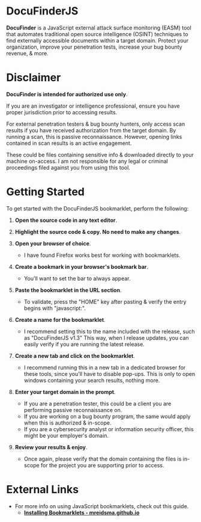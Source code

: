 # DocuFinderJS

**DocuFinder** is a JavaScript external attack surface monitoring (EASM) tool that automates traditional open source intelligence (OSINT) techniques to find externally accessible documents within a target domain.
Protect your organization, improve your penetration tests, increase your bug bounty revenue, & more.

# Disclaimer
**DocuFinder is intended for authorized use only**. 

If you are an investigator or intelligence professional, ensure you have proper jurisdiction prior to accessing results. 

For external penetration testers & bug bounty hunters, only access scan results if you have received authorization from the target domain. By running a scan, this is passive reconnaissance. However, opening links contained in scan results is an active engagement. 

These could be files containing sensitive info & downloaded directly to your machine on-access.
I am not responsible for any legal or criminal proceedings filed against you from using this tool.
# Getting Started
To get started with the DocuFinderJS bookmarklet, perform the following:

1. **Open the source code in any text editor**.

2. **Highlight the source code & copy. No need to make any changes**.

3. **Open your browser of choice**. 
	- I have found Firefox works best for working with bookmarklets.

4. **Create a bookmark in your browser's bookmark bar**. 
	- You'll want to set the bar to always appear.

5. **Paste the bookmarklet in the URL section**. 
	- To validate, press the "HOME" key after pasting & verify the entry begins with "javascript:".

6. **Create a name for the bookmarklet**.
	- I recommend setting this to the name included with the release, such as "DocuFinderJS v1.3" This way, when I release updates, you can easily verify if you are running the latest release.

7. **Create a new tab and click on the bookmarklet**. 
	- I recommend running this in a new tab in a dedicated browser for these tools, since you'll have to disable pop-ups. This is only to open windows containing your search results, nothing more.

8. **Enter your target domain in the prompt**. 
	- If you are a penetration tester, this could be a client you are performing passive reconnaissance on. 
	- If you are working on a bug bounty program, the same would apply when this is authorized & in-scope. 
	- If you are a cybersecurity analyst or information security officer, this might be your employer's domain.

9. **Review your results & enjoy**. 
	 - Once again, please verify that the domain containing the files is in-scope for the project you are supporting prior to access. 

# External Links

- For more info on using JavaScript bookmarklets, check out this guide.
	- [**Installing Bookmarklets - mreidsma.github.io**](https://mreidsma.github.io/bookmarklets/installing.html)
